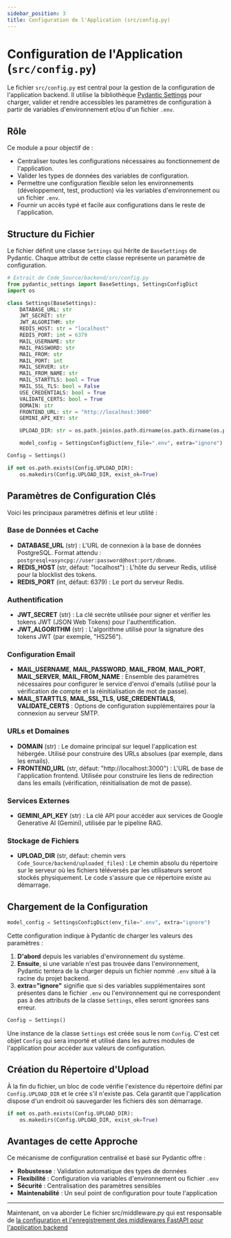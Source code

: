 ```yaml
---
sidebar_position: 3
title: Configuration de l'Application (src/config.py)
---
```


# Configuration de l'Application (`src/config.py`)

Le fichier `src/config.py` est central pour la gestion de la configuration de l'application backend. Il utilise la bibliothèque [Pydantic Settings](https://docs.pydantic.dev/latest/concepts/pydantic_settings/) pour charger, valider et rendre accessibles les paramètres de configuration à partir de variables d'environnement et/ou d'un fichier `.env`.

## Rôle

Ce module a pour objectif de :
* Centraliser toutes les configurations nécessaires au fonctionnement de l'application.
* Valider les types de données des variables de configuration.
* Permettre une configuration flexible selon les environnements (développement, test, production) via les variables d'environnement ou un fichier `.env`.
* Fournir un accès typé et facile aux configurations dans le reste de l'application.

## Structure du Fichier

Le fichier définit une classe `Settings` qui hérite de `BaseSettings` de Pydantic. Chaque attribut de cette classe représente un paramètre de configuration.

```python
# Extrait de Code_Source/backend/src/config.py
from pydantic_settings import BaseSettings, SettingsConfigDict
import os

class Settings(BaseSettings):
    DATABASE_URL: str
    JWT_SECRET: str
    JWT_ALGORITHM: str
    REDIS_HOST: str = "localhost"
    REDIS_PORT: int = 6379
    MAIL_USERNAME: str
    MAIL_PASSWORD: str
    MAIL_FROM: str
    MAIL_PORT: int
    MAIL_SERVER: str
    MAIL_FROM_NAME: str
    MAIL_STARTTLS: bool = True
    MAIL_SSL_TLS: bool = False
    USE_CREDENTIALS: bool = True
    VALIDATE_CERTS: bool = True
    DOMAIN: str
    FRONTEND_URL: str = "http://localhost:3000"
    GEMINI_API_KEY: str

    UPLOAD_DIR: str = os.path.join(os.path.dirname(os.path.dirname(os.path.abspath(__file__))), "uploaded_files")

    model_config = SettingsConfigDict(env_file=".env", extra="ignore")

Config = Settings()

if not os.path.exists(Config.UPLOAD_DIR):
    os.makedirs(Config.UPLOAD_DIR, exist_ok=True)
```

## Paramètres de Configuration Clés

Voici les principaux paramètres définis et leur utilité :

### Base de Données et Cache

- **DATABASE_URL** (str) : L'URL de connexion à la base de données PostgreSQL. Format attendu : `postgresql+asyncpg://user:password@host:port/dbname`.
- **REDIS_HOST** (str, défaut: "localhost") : L'hôte du serveur Redis, utilisé pour la blocklist des tokens.
- **REDIS_PORT** (int, défaut: 6379) : Le port du serveur Redis.

### Authentification

- **JWT_SECRET** (str) : La clé secrète utilisée pour signer et vérifier les tokens JWT (JSON Web Tokens) pour l'authentification.
- **JWT_ALGORITHM** (str) : L'algorithme utilisé pour la signature des tokens JWT (par exemple, "HS256").

### Configuration Email

- **MAIL_USERNAME**, **MAIL_PASSWORD**, **MAIL_FROM**, **MAIL_PORT**, **MAIL_SERVER**, **MAIL_FROM_NAME** : Ensemble des paramètres nécessaires pour configurer le service d'envoi d'emails (utilisé pour la vérification de compte et la réinitialisation de mot de passe).
- **MAIL_STARTTLS**, **MAIL_SSL_TLS**, **USE_CREDENTIALS**, **VALIDATE_CERTS** : Options de configuration supplémentaires pour la connexion au serveur SMTP.

### URLs et Domaines

- **DOMAIN** (str) : Le domaine principal sur lequel l'application est hébergée. Utilisé pour construire des URLs absolues (par exemple, dans les emails).
- **FRONTEND_URL** (str, défaut: "http://localhost:3000") : L'URL de base de l'application frontend. Utilisée pour construire les liens de redirection dans les emails (vérification, réinitialisation de mot de passe).

### Services Externes

- **GEMINI_API_KEY** (str) : La clé API pour accéder aux services de Google Generative AI (Gemini), utilisée par le pipeline RAG.

### Stockage de Fichiers

- **UPLOAD_DIR** (str, défaut: chemin vers `Code_Source/backend/uploaded_files`) : Le chemin absolu du répertoire sur le serveur où les fichiers téléversés par les utilisateurs seront stockés physiquement. Le code s'assure que ce répertoire existe au démarrage.

## Chargement de la Configuration

```python
model_config = SettingsConfigDict(env_file=".env", extra="ignore")
```

Cette configuration indique à Pydantic de charger les valeurs des paramètres :
1. **D'abord** depuis les variables d'environnement du système.
2. **Ensuite**, si une variable n'est pas trouvée dans l'environnement, Pydantic tentera de la charger depuis un fichier nommé `.env` situé à la racine du projet backend.
3. **extra="ignore"** signifie que si des variables supplémentaires sont présentes dans le fichier `.env` ou l'environnement qui ne correspondent pas à des attributs de la classe `Settings`, elles seront ignorées sans erreur.

```python
Config = Settings()
```

Une instance de la classe `Settings` est créée sous le nom `Config`. C'est cet objet `Config` qui sera importé et utilisé dans les autres modules de l'application pour accéder aux valeurs de configuration.

## Création du Répertoire d'Upload

À la fin du fichier, un bloc de code vérifie l'existence du répertoire défini par `Config.UPLOAD_DIR` et le crée s'il n'existe pas. Cela garantit que l'application dispose d'un endroit où sauvegarder les fichiers dès son démarrage.

```python
if not os.path.exists(Config.UPLOAD_DIR):
    os.makedirs(Config.UPLOAD_DIR, exist_ok=True)
```

## Avantages de cette Approche

Ce mécanisme de configuration centralisé et basé sur Pydantic offre :
- **Robustesse** : Validation automatique des types de données
- **Flexibilité** : Configuration via variables d'environnement ou fichier `.env`
- **Sécurité** : Centralisation des paramètres sensibles
- **Maintenabilité** : Un seul point de configuration pour toute l'application

---

Maintenant, on va aborder Le fichier src/middleware.py qui est responsable de [la configuration et l'enregistrement des middlewares FastAPI pour l'application backend](../backend/middleware.md)